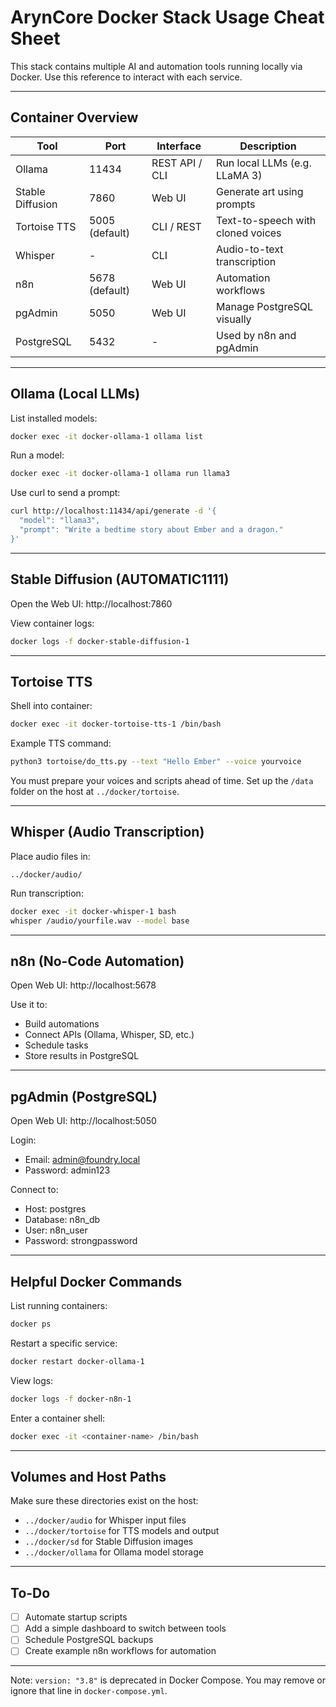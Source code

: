 # ArynCore Docker Stack Usage Cheat Sheet

This stack contains multiple AI and automation tools running locally via Docker. Use this reference to interact with each service.

---

## Container Overview

| Tool              | Port             | Interface         | Description                        |
|------------------|------------------|-------------------|------------------------------------|
| Ollama           | 11434            | REST API / CLI    | Run local LLMs (e.g. LLaMA 3)      |
| Stable Diffusion | 7860             | Web UI            | Generate art using prompts         |
| Tortoise TTS     | 5005 (default)   | CLI / REST        | Text-to-speech with cloned voices |
| Whisper          | -                | CLI               | Audio-to-text transcription        |
| n8n              | 5678 (default)   | Web UI            | Automation workflows               |
| pgAdmin          | 5050             | Web UI            | Manage PostgreSQL visually         |
| PostgreSQL       | 5432             | -                 | Used by n8n and pgAdmin            |

---

## Ollama (Local LLMs)

List installed models:
```bash
docker exec -it docker-ollama-1 ollama list
```

Run a model:
```bash
docker exec -it docker-ollama-1 ollama run llama3
```

Use curl to send a prompt:
```bash
curl http://localhost:11434/api/generate -d '{
  "model": "llama3",
  "prompt": "Write a bedtime story about Ember and a dragon."
}'
```

---

## Stable Diffusion (AUTOMATIC1111)

Open the Web UI:
http://localhost:7860

View container logs:
```bash
docker logs -f docker-stable-diffusion-1
```

---

## Tortoise TTS

Shell into container:
```bash
docker exec -it docker-tortoise-tts-1 /bin/bash
```

Example TTS command:
```bash
python3 tortoise/do_tts.py --text "Hello Ember" --voice yourvoice
```

You must prepare your voices and scripts ahead of time. Set up the `/data` folder on the host at `../docker/tortoise`.

---

## Whisper (Audio Transcription)

Place audio files in:
```
../docker/audio/
```

Run transcription:
```bash
docker exec -it docker-whisper-1 bash
whisper /audio/yourfile.wav --model base
```

---

## n8n (No-Code Automation)

Open Web UI:
http://localhost:5678

Use it to:
- Build automations
- Connect APIs (Ollama, Whisper, SD, etc.)
- Schedule tasks
- Store results in PostgreSQL

---

## pgAdmin (PostgreSQL)

Open Web UI:
http://localhost:5050

Login:
- Email: admin@foundry.local
- Password: admin123

Connect to:
- Host: postgres
- Database: n8n_db
- User: n8n_user
- Password: strongpassword

---

## Helpful Docker Commands

List running containers:
```bash
docker ps
```

Restart a specific service:
```bash
docker restart docker-ollama-1
```

View logs:
```bash
docker logs -f docker-n8n-1
```

Enter a container shell:
```bash
docker exec -it <container-name> /bin/bash
```

---

## Volumes and Host Paths

Make sure these directories exist on the host:

- `../docker/audio` for Whisper input files
- `../docker/tortoise` for TTS models and output
- `../docker/sd` for Stable Diffusion images
- `../docker/ollama` for Ollama model storage

---

## To-Do

- [ ] Automate startup scripts
- [ ] Add a simple dashboard to switch between tools
- [ ] Schedule PostgreSQL backups
- [ ] Create example n8n workflows for automation

---

Note: `version: "3.8"` is deprecated in Docker Compose. You may remove or ignore that line in `docker-compose.yml`.
